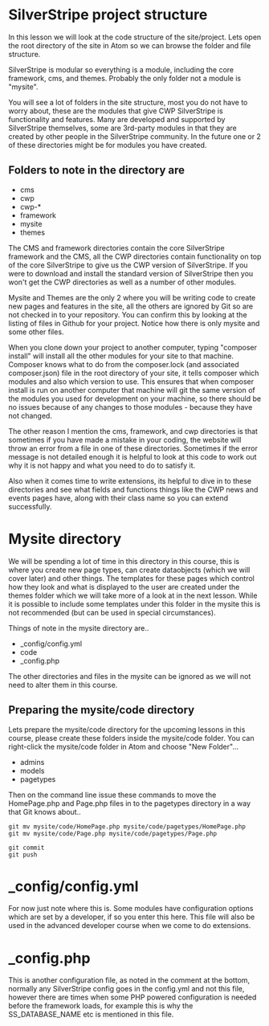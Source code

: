 # SilverStripe project structure

In this lesson we will look at the code structure of the site/project. Lets open the root directory of the site in Atom so we can browse the folder and file structure.

SilverStripe is modular so everything is a module, including the core framework, cms, and themes. Probably the only folder not a module is "mysite".

You will see a lot of folders in the site structure, most you do not have to worry about, these are the modules that give CWP SilverStripe is functionality and features. Many are developed and supported by SilverStripe themselves, some are 3rd-party modules in that they are created by other people in the SilverStripe community. In the future one or 2 of these directories might be for modules you have created.

## Folders to note in the directory are

* cms
* cwp
* cwp-*
* framework
* mysite
* themes

The CMS and framework directories contain the core SilverStripe framework and the CMS, all the CWP directories contain functionality on top of the core SilverStripe to give us the CWP version of SilverStripe. If you were to download and install the standard version of SilverStripe then you won't get the CWP directories as well as a number of other modules.

Mysite and Themes are the only 2 where you will be writing code to create new pages and features in the site, all the others are ignored by Git so are not checked in to your repository. You can confirm this by looking at the listing of files in Github for your project. Notice how there is only mysite and some other files.

When you clone down your project to another computer, typing "composer install" will install all the other modules for your site to that machine. Composer knows what to do from the composer.lock (and associated composer.json) file in the root directory of your site, it tells composer which modules and also which version to use. This ensures that when composer install is run on another computer that machine will git the same version of the modules you used for development on your machine, so there should be no issues because of any changes to those modules - because they have not changed.

The other reason I mention the cms, framework, and cwp directories is that sometimes if you have made a mistake in your coding, the website will throw an error from a file in one of these directories. Sometimes if the error message is not detailed enough it is helpful to look at this code to work out why it is not happy and what you need to do to satisfy it.

Also when it comes time to write extensions, its helpful to dive in to these directories and see what fields and functions things like the CWP news and events pages have, along with their class name so you can extend successfully.

# Mysite directory

We will be spending a lot of time in this directory in this course, this is where you create new page types, can create dataobjects (which we will cover later) and other things. The templates for these pages which control how they look and what is displayed to the user are created under the themes folder which we will take more of a look at in the next lesson. While it is possible to include some templates under this folder in the mysite this is not recommended (but can be used in special circumstances).

Things of note in the mysite directory are..

* _config/config.yml
* code
* _config.php

The other directories and files in the mysite can be ignored as we will not need to alter them in this course.

## Preparing the mysite/code directory

Lets prepare the mysite/code directory for the upcoming lessons in this course, please create these folders inside the mysite/code folder. You can right-click the mysite/code folder in Atom and choose "New Folder"...

* admins
* models
* pagetypes

Then on the command line issue these commands to move the HomePage.php and Page.php files in to the pagetypes directory in a way that Git knows about..

```
git mv mysite/code/HomePage.php mysite/code/pagetypes/HomePage.php
git mv mysite/code/Page.php mysite/code/pagetypes/Page.php

git commit
git push
```
# _config/config.yml

For now just note where this is. Some modules have configuration options which are set by a developer, if so you enter this here. This file will also be used in the advanced developer course when we come to do extensions.

# _config.php

This is another configuration file, as noted in the comment at the bottom, normally any SilverStripe config goes in the config.yml and not this file, however there are times when some PHP powered configuration is needed before the framework loads, for example this is why the SS_DATABASE_NAME etc is mentioned in this file.